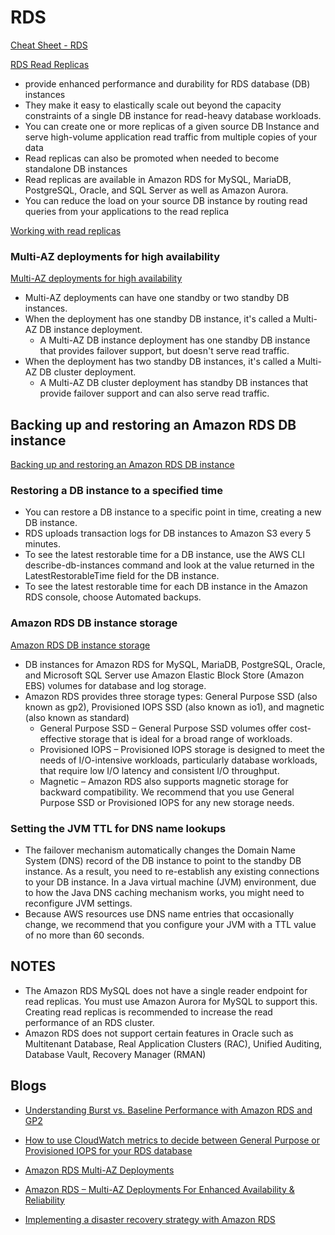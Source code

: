 # RDS

[Cheat Sheet - RDS](https://tutorialsdojo.com/amazon-relational-database-service-amazon-rds)

[RDS Read Replicas](https://aws.amazon.com/rds/features/read-replicas)

- provide enhanced performance and durability for RDS database (DB) instances
- They make it easy to elastically scale out beyond the capacity constraints of a single DB instance for read-heavy database workloads.
- You can create one or more replicas of a given source DB Instance and serve high-volume application read traffic from multiple copies of your data
- Read replicas can also be promoted when needed to become standalone DB instances
- Read replicas are available in Amazon RDS for MySQL, MariaDB, PostgreSQL, Oracle, and SQL Server as well as Amazon Aurora.
- You can reduce the load on your source DB instance by routing read queries from your applications to the read replica

[Working with read replicas](https://docs.aws.amazon.com/AmazonRDS/latest/UserGuide/USER_ReadRepl.html)


### Multi-AZ deployments for high availability

[Multi-AZ deployments for high availability](https://docs.aws.amazon.com/AmazonRDS/latest/UserGuide/Concepts.MultiAZ.html)

- Multi-AZ deployments can have one standby or two standby DB instances. 
- When the deployment has one standby DB instance, it's called a Multi-AZ DB instance deployment. 
  - A Multi-AZ DB instance deployment has one standby DB instance that provides failover support, but doesn't serve read traffic. 
- When the deployment has two standby DB instances, it's called a Multi-AZ DB cluster deployment. 
  - A Multi-AZ DB cluster deployment has standby DB instances that provide failover support and can also serve read traffic.


## Backing up and restoring an Amazon RDS DB instance

[Backing up and restoring an Amazon RDS DB instance](https://docs.aws.amazon.com/AmazonRDS/latest/UserGuide/CHAP_CommonTasks.BackupRestore.html)

### Restoring a DB instance to a specified time

- You can restore a DB instance to a specific point in time, creating a new DB instance.
- RDS uploads transaction logs for DB instances to Amazon S3 every 5 minutes.
- To see the latest restorable time for a DB instance, use the AWS CLI describe-db-instances command and look at the value returned in the LatestRestorableTime field for the DB instance.
- To see the latest restorable time for each DB instance in the Amazon RDS console, choose Automated backups.

### Amazon RDS DB instance storage

[Amazon RDS DB instance storage](https://docs.aws.amazon.com/AmazonRDS/latest/UserGuide/CHAP_Storage.html)

- DB instances for Amazon RDS for MySQL, MariaDB, PostgreSQL, Oracle, and Microsoft SQL Server use Amazon Elastic Block Store (Amazon EBS) volumes for database and log storage.
- Amazon RDS provides three storage types: General Purpose SSD (also known as gp2), Provisioned IOPS SSD (also known as io1), and magnetic (also known as standard)
  - General Purpose SSD – General Purpose SSD volumes offer cost-effective storage that is ideal for a broad range of workloads. 
  - Provisioned IOPS – Provisioned IOPS storage is designed to meet the needs of I/O-intensive workloads, particularly database workloads, that require low I/O latency and consistent I/O throughput.
  - Magnetic – Amazon RDS also supports magnetic storage for backward compatibility. We recommend that you use General Purpose SSD or Provisioned IOPS for any new storage needs.

### Setting the JVM TTL for DNS name lookups

- The failover mechanism automatically changes the Domain Name System (DNS) record of the DB instance to point to the standby DB instance. As a result, you need to re-establish any existing connections to your DB instance. In a Java virtual machine (JVM) environment, due to how the Java DNS caching mechanism works, you might need to reconfigure JVM settings.
- Because AWS resources use DNS name entries that occasionally change, we recommend that you configure your JVM with a TTL value of no more than 60 seconds.

## NOTES

- The Amazon RDS MySQL does not have a single reader endpoint for read replicas. You must use Amazon Aurora for MySQL to support this. Creating read replicas is recommended to increase the read performance of an RDS cluster.
- Amazon RDS does not support certain features in Oracle such as Multitenant Database, Real Application Clusters (RAC), Unified Auditing, Database Vault, Recovery Manager (RMAN)

## Blogs

- [Understanding Burst vs. Baseline Performance with Amazon RDS and GP2](https://aws.amazon.com/blogs/database/understanding-burst-vs-baseline-performance-with-amazon-rds-and-gp2/)

- [How to use CloudWatch metrics to decide between General Purpose or Provisioned IOPS for your RDS database](https://aws.amazon.com/blogs/database/how-to-use-cloudwatch-metrics-to-decide-between-general-purpose-or-provisioned-iops-for-your-rds-database)

- [Amazon RDS Multi-AZ Deployments](https://aws.amazon.com/rds/features/multi-az)

- [Amazon RDS – Multi-AZ Deployments For Enhanced Availability & Reliability](https://aws.amazon.com/blogs/aws/amazon-rds-multi-az-deployment)

- [Implementing a disaster recovery strategy with Amazon RDS](https://aws.amazon.com/blogs/database/implementing-a-disaster-recovery-strategy-with-amazon-rds)